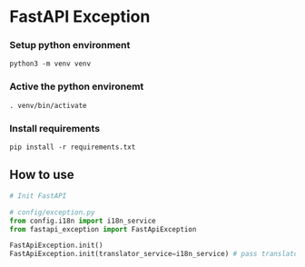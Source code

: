 # FastAPI Exception

### Setup python environment

```shell
python3 -m venv venv
```

### Active the python environemt

```shell
. venv/bin/activate
```

### Install requirements

```shell
pip install -r requirements.txt
```

## How to use

```python
# Init FastAPI

# config/exception.py
from config.i18n import i18n_service
from fastapi_exception import FastApiException

FastApiException.init()
FastApiException.init(translator_service=i18n_service) # pass translator_service if we integrate with i18n
```
